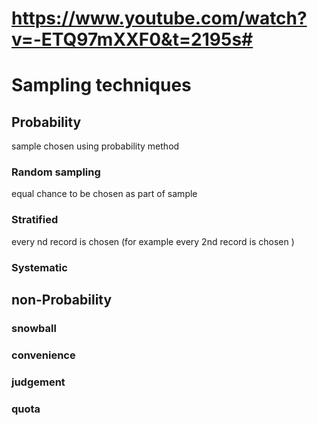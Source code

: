 # https://www.youtube.com/watch?v=-ETQ97mXXF0&t=2195s#
# Sampling techniques
## Probability
sample chosen using probability method
### Random sampling
equal chance to be chosen as part of sample
### Stratified
every nd record is chosen
(for example every 2nd record is chosen )
### Systematic

## non-Probability
### snowball
### convenience
### judgement
### quota
